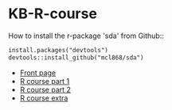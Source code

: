 # KB-R-course

How to install the r-package 'sda' from Github::
```markdown
install.packages("devtools")
devtools::install_github("mcl868/sda")
```

- [Front page](https://mcl868.github.io/KB-R-course/frontpage.html)
- [R course part 1](https://mcl868.github.io/KB-R-course/Html-filer/Module_base_r.html)
- [R course part 2](https://mcl868.github.io/KB-R-course/Html-filer/Module_tidyverse.html)
- [R course extra](https://mcl868.github.io/KB-R-course/Html-filer/Module_datatable.html)


